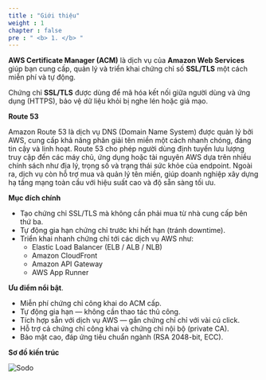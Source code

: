 ```yaml
---
title : "Giới thiệu"
weight : 1 
chapter : false
pre : " <b> 1. </b> "
---
```

**AWS Certificate Manager (ACM)** là dịch vụ của **Amazon Web Services** giúp bạn cung cấp, quản lý và triển khai chứng chỉ số **SSL/TLS** một cách miễn phí và tự động.

Chứng chỉ **SSL/TLS** được dùng để mã hóa kết nối giữa người dùng và ứng dụng (HTTPS), bảo vệ dữ liệu khỏi bị nghe lén hoặc giả mạo.

**Route 53**

Amazon Route 53 là dịch vụ DNS (Domain Name System) được quản lý bởi AWS, cung cấp khả năng phân giải tên miền một cách nhanh chóng, đáng tin cậy và linh hoạt. Route 53 cho phép người dùng định tuyến lưu lượng truy cập đến các máy chủ, ứng dụng hoặc tài nguyên AWS dựa trên nhiều chính sách như địa lý, trọng số và trạng thái sức khỏe của endpoint. Ngoài ra, dịch vụ còn hỗ trợ mua và quản lý tên miền, giúp doanh nghiệp xây dựng hạ tầng mạng toàn cầu với hiệu suất cao và độ sẵn sàng tối ưu.

**Mục đích chính**
  - Tạo chứng chỉ SSL/TLS mà không cần phải mua từ nhà cung cấp bên thứ ba.
  - Tự động gia hạn chứng chỉ trước khi hết hạn (tránh downtime).
  - Triển khai nhanh chứng chỉ tới các dịch vụ AWS như:
     * Elastic Load Balancer (ELB / ALB / NLB)
     * Amazon CloudFront
     * Amazon API Gateway
     * AWS App Runner

**Ưu điểm nổi bật**.
  - Miễn phí chứng chỉ công khai do ACM cấp.
  - Tự động gia hạn — không cần thao tác thủ công.
  - Tích hợp sẵn với dịch vụ AWS — gắn chứng chỉ chỉ với vài cú click.
  - Hỗ trợ cả chứng chỉ công khai và chứng chỉ nội bộ (private CA).
  - Bảo mật cao, đáp ứng tiêu chuẩn ngành (RSA 2048-bit, ECC).

**Sơ đồ kiến trúc**

![Sodo](/TrungHieuIT.github.io-workshop/images/1.intro/Sodo1.png)
